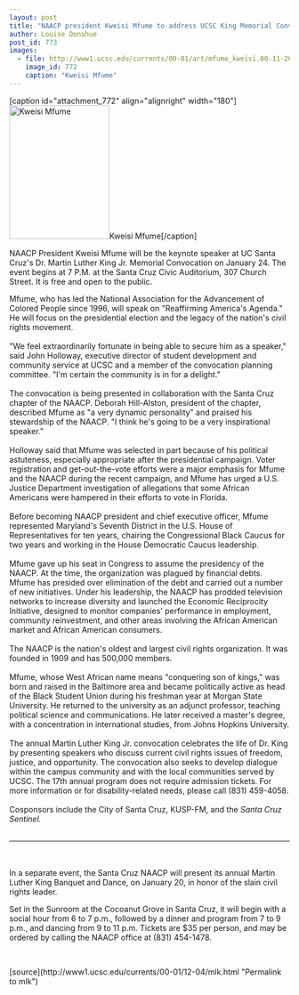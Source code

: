 ```yaml
---
layout: post
title: "NAACP president Kweisi Mfume to address UCSC King Memorial Convocation"
author: Louise Donahue
post_id: 773
images:
  - file: http://www1.ucsc.edu/currents/00-01/art/mfume_kweisi.00-11-20.jpg
    image_id: 772
    caption: "Kweisi Mfume"
---
```


[caption id="attachment_772" align="alignright" width="180"]<a href="http://localhost/mysite/wp-content/uploads/2000/12/mfume_kweisi.00-11-20.jpg"><img class="size-full wp-image-772" src="http://localhost/mysite/wp-content/uploads/2000/12/mfume_kweisi.00-11-20.jpg" alt="Kweisi Mfume" width="180" height="240" /></a>Kweisi Mfume[/caption]
<p>
  NAACP President Kweisi Mfume will be the keynote speaker at UC Santa Cruz's Dr. Martin Luther King Jr. Memorial Convocation on January 24. The event begins at 7 P.M. at the Santa Cruz Civic Auditorium, 307 Church Street. It is free and open to the public.
</p>Mfume, who has led the National Association for the Advancement of Colored People since 1996, will speak on "Reaffirming America's Agenda." He will focus on the presidential election and the legacy of the nation's civil rights movement.<br>
<br>
"We feel extraordinarily fortunate in being able to secure him as a speaker," said John Holloway, executive director of student development and community service at UCSC and a member of the convocation planning committee. "I'm certain the community is in for a delight."<br>
<br>
The convocation is being presented in collaboration with the Santa Cruz chapter of the NAACP. Deborah Hill-Alston, president of the chapter, described Mfume as "a very dynamic personality" and praised his stewardship of the NAACP. "I think he's going to be a very inspirational speaker."<br>
<br>
Holloway said that Mfume was selected in part because of his political astuteness, especially appropriate after the presidential campaign. Voter registration and get-out-the-vote efforts were a major emphasis for Mfume and the NAACP during the recent campaign, and Mfume has urged a U.S. Justice Department investigation of allegations that some African Americans were hampered in their efforts to vote in Florida.<br>
<br>
Before becoming NAACP president and chief executive officer, Mfume represented Maryland's Seventh District in the U.S. House of Representatives for ten years, chairing the Congressional Black Caucus for two years and working in the House Democratic Caucus leadership.<br>
<br>
Mfume gave up his seat in Congress to assume the presidency of the NAACP. At the time, the organization was plagued by financial debts. Mfume has presided over elimination of the debt and carried out a number of new initiatives. Under his leadership, the NAACP has prodded television networks to increase diversity and launched the Economic Reciprocity Initiative, designed to monitor companies' performance in employment, community reinvestment, and other areas involving the African American market and African American consumers.<br>
<br>
The NAACP is the nation's oldest and largest civil rights organization. It was founded in 1909 and has 500,000 members.<br>
<br>
Mfume, whose West African name means "conquering son of kings," was born and raised in the Baltimore area and became politically active as head of the Black Student Union during his freshman year at Morgan State University. He returned to the university as an adjunct professor, teaching political science and communications. He later received a master's degree, with a concentration in international studies, from Johns Hopkins University.<br>
<br>
The annual Martin Luther King Jr. convocation celebrates the life of Dr. King by presenting speakers who discuss current civil rights issues of freedom, justice, and opportunity. The convocation also seeks to develop dialogue within the campus community and with the local communities served by UCSC. The 17th annual program does not require admission tickets. For more information or for disability-related needs, please call (831) 459-4058.<br>
<br>
Cosponsors include the City of Santa Cruz, KUSP-FM, and the <i>Santa Cruz Sentinel.<br></i><br>
<hr>
<br>
<br>
In a separate event, the Santa Cruz NAACP will present its annual Martin Luther King Banquet and Dance, on January 20, in honor of the slain civil rights leader.
<p>
  Set in the Sunroom at the Cocoanut Grove in Santa Cruz, it will begin with a social hour from 6 to 7 p.m., followed by a dinner and program from 7 to 9 p.m., and dancing from 9 to 11 p.m. Tickets are $35 per person, and may be ordered by calling the NAACP office at (831) 454-1478.
</p>
<p>
  <br>

</p>
[source](http://www1.ucsc.edu/currents/00-01/12-04/mlk.html "Permalink to mlk")
